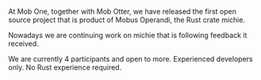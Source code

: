 At Mob One, together with Mob Otter, we have released the first open source project that is product of Mobus Operandi, the Rust crate michie.

Nowadays we are continuing work on michie that is following feedback it received.

We are currently 4 participants and open to more.
Experienced developers only. No Rust experience required.


